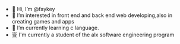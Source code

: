 - 👋 Hi, I’m @faykey
- 👀 I’m interested in front end and back end web developing,also in creating games and apps
- 🌱 I’m currently learning c language.
- 🈴️ I'm currently a student of the alx software engineering program 
<!---
faykey/faykey is a ✨ special ✨ repository because its `README.md` (this file) appears on your GitHub profile.
You can click the Preview link to take a look at your changes.
--->
